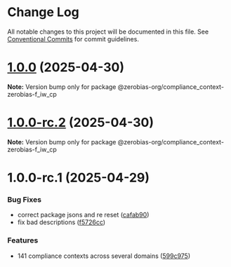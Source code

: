 # Change Log

All notable changes to this project will be documented in this file.
See [Conventional Commits](https://conventionalcommits.org) for commit guidelines.

# [1.0.0](https://github.com/zerobias-org/compliance_context/compare/@zerobias-org/compliance_context-zerobias-f_iw_cp@1.0.0-rc.2...@zerobias-org/compliance_context-zerobias-f_iw_cp@1.0.0) (2025-04-30)

**Note:** Version bump only for package @zerobias-org/compliance_context-zerobias-f_iw_cp





# [1.0.0-rc.2](https://github.com/zerobias-org/compliance_context/compare/@zerobias-org/compliance_context-zerobias-f_iw_cp@1.0.0-rc.1...@zerobias-org/compliance_context-zerobias-f_iw_cp@1.0.0-rc.2) (2025-04-30)

**Note:** Version bump only for package @zerobias-org/compliance_context-zerobias-f_iw_cp





# 1.0.0-rc.1 (2025-04-29)


### Bug Fixes

* correct package jsons and re reset ([cafab90](https://github.com/zerobias-org/compliance_context/commit/cafab90b3771e45ffeefa4ea2dca415266baa99f))
* fix bad descriptions ([f5726cc](https://github.com/zerobias-org/compliance_context/commit/f5726cc749df176f6d8e37f3d2ed07b1302f60e5))


### Features

* 141 compliance contexts across several domains ([599c975](https://github.com/zerobias-org/compliance_context/commit/599c975fcf3da5bbfffe4113c7f5f793e5231e68))
